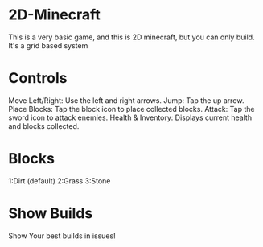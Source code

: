 # 2D-Minecraft
This is a very basic game, and this is 2D minecraft, but you can only build. It's a grid based system
# Controls
Move Left/Right: Use the left and right arrows.
Jump: Tap the up arrow.
Place Blocks: Tap the block icon to place collected blocks.
Attack: Tap the sword icon to attack enemies.
Health & Inventory: Displays current health and blocks collected.
# Blocks
1:Dirt (default)
2:Grass 
3:Stone
# Show Builds
Show Your best builds in issues!

